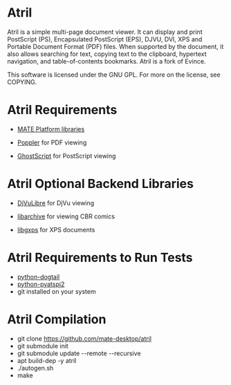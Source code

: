 Atril
==================================================
Atril is a simple multi-page document viewer. It can display and print PostScript (PS), Encapsulated PostScript (EPS), DJVU, DVI, XPS and Portable Document Format (PDF) files. When supported by the document, it also allows searching for text, copying text to the clipboard, hypertext navigation, and table-of-contents bookmarks. Atril is a fork of Evince.

This software is licensed under the GNU GPL. For more on the license, see COPYING.

Atril Requirements
==================================================
* [MATE Platform libraries](https://github.com/mate-desktop/mate-desktop/)

* [Poppler](https://poppler.freedesktop.org/) for PDF viewing

* [GhostScript](https://www.ghostscript.com/) for PostScript viewing

Atril Optional Backend Libraries
==================================================
* [DjVuLibre](http://djvu.sourceforge.net/) for DjVu viewing

* [libarchive](https://www.libarchive.org/) for viewing CBR comics

* [libgxps](https://wiki.gnome.org/Projects/libgxps) for XPS documents

Atril Requirements to Run Tests
==================================================
* [python-dogtail](https://gitlab.com/dogtail/dogtail)
* [python-pyatspi2](https://download.gnome.org/sources/pyatspi/)
* git installed on your system

Atril Compilation
==================================================
* git clone https://github.com/mate-desktop/atril
* git submodule init
* git submodule update --remote --recursive
* apt build-dep -y atril 
* ./autogen.sh
* make
